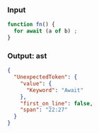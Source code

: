 ### Input
```js parse:stmt
function fn() {
  for await (a of b) ;
}
```

### Output: ast
```json
{
  "UnexpectedToken": {
    "value": {
      "Keyword": "Await"
    },
    "first_on_line": false,
    "span": "22:27"
  }
}
```
